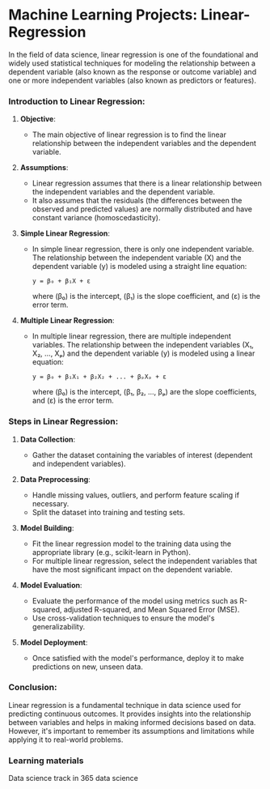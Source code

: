 # Machine Learning Projects: Linear-Regression

In the field of data science, linear regression is one of the foundational and widely used statistical techniques for modeling the relationship between a dependent variable (also known as the response or outcome variable) and one or more independent variables (also known as predictors or features).

### Introduction to Linear Regression:

1. **Objective**:
   - The main objective of linear regression is to find the linear relationship between the independent variables and the dependent variable.

2. **Assumptions**:
   - Linear regression assumes that there is a linear relationship between the independent variables and the dependent variable.
   - It also assumes that the residuals (the differences between the observed and predicted values) are normally distributed and have constant variance (homoscedasticity).

3. **Simple Linear Regression**:
   - In simple linear regression, there is only one independent variable. The relationship between the independent variable \(X\) and the dependent variable \(y\) is modeled using a straight line equation:
     ```
     y = β₀ + β₁X + ε
     ```
     where \(β₀\) is the intercept, \(β₁\) is the slope coefficient, and \(ε\) is the error term.

4. **Multiple Linear Regression**:
   - In multiple linear regression, there are multiple independent variables. The relationship between the independent variables \(X₁, X₂, ..., Xₚ\) and the dependent variable \(y\) is modeled using a linear equation:
     ```
     y = β₀ + β₁X₁ + β₂X₂ + ... + βₚXₚ + ε
     ```
     where \(β₀\) is the intercept, \(β₁, β₂, ..., βₚ\) are the slope coefficients, and \(ε\) is the error term.

### Steps in Linear Regression:

1. **Data Collection**:
   - Gather the dataset containing the variables of interest (dependent and independent variables).

2. **Data Preprocessing**:
   - Handle missing values, outliers, and perform feature scaling if necessary.
   - Split the dataset into training and testing sets.

3. **Model Building**:
   - Fit the linear regression model to the training data using the appropriate library (e.g., scikit-learn in Python).
   - For multiple linear regression, select the independent variables that have the most significant impact on the dependent variable.

4. **Model Evaluation**:
   - Evaluate the performance of the model using metrics such as R-squared, adjusted R-squared, and Mean Squared Error (MSE).
   - Use cross-validation techniques to ensure the model's generalizability.

5. **Model Deployment**:
   - Once satisfied with the model's performance, deploy it to make predictions on new, unseen data.

### Conclusion:
Linear regression is a fundamental technique in data science used for predicting continuous outcomes. It provides insights into the relationship between variables and helps in making informed decisions based on data. However, it's important to remember its assumptions and limitations while applying it to real-world problems.

### Learning materials
Data science track in 365 data science

